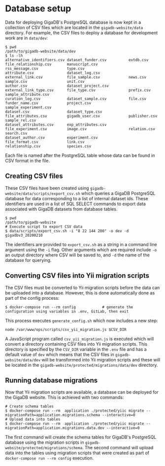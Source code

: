 # Database setup

Data for deploying GigaDB's PostgreSQL database is now kept in a collection of
CSV files which are located in the `gigadb-website/data` directory. For example,
the CSV files to deploy a database for development work are in `data/dev`:
```
$ pwd
/path/to/gigadb-website/data/dev
$ ls -lh
alternative_identifiers.csv dataset_funder.csv          extdb.csv                   file_relationship.csv       manuscript.csv              rss_message.csv             type.csv
attribute.csv               dataset_log.csv             external_link.csv           file_sample.csv             news.csv                    sample.csv                  unit.csv
author.csv                  dataset_project.csv         external_link_type.csv      file_type.csv               prefix.csv                  sample_attribute.csv
curation_log.csv            dataset_sample.csv          file.csv                    funder_name.csv             project.csv                 sample_experiment.csv
dataset.csv                 dataset_type.csv            file_attributes.csv         gigadb_user.csv             publisher.csv               sample_rel.csv
dataset_attributes.csv      exp_attributes.csv          file_experiment.csv         image.csv                   relation.csv                search.csv
dataset_author.csv          experiment.csv              file_format.csv             link.csv                    relationship.csv            species.csv
```

Each file is named after the PostgreSQL table whose data can be found in CSV
format in the file.

## Creating CSV files

These CSV files have been created using 
`gigadb-website/data/scripts/export_csv.sh` which queries a GigaDB PostgreSQL 
database for data corresponding to a list of internal dataset ids. These 
identifiers are used in a list of SQL SELECT commands to export data associated 
with GigaDB datasets from database tables.
```
$ pwd
/path/to/gigadb-website
# Execute script to export CSV data
$ data/scripts/export_csv.sh -i "8 22 144 200" -o dev -d gigadbv3_20200210
```
 The identifiers are provided to `export_csv.sh` as a string in a command line
 argument using the `-i` flag. Other arguments which are required include `-o` 
 an output directory where CSV will be saved to, and `-d` the name of the
 database for querying. 

## Converting CSV files into Yii migration scripts

The CSV files must be converted to Yii migration scripts before the data can be
uploaded into a database. However, this is done automatically done as part of 
the config process:
```
$ docker-compose run --rm config            # generate the configuration using variables in .env, GitLab, then exit
```

This process executes `generate_config.sh` which now includes a new step:
```
node /var/www/ops/scripts/csv_yii_migration.js $CSV_DIR
```

A JavaScript program called `csv_yii_migration.js` is executed which will 
convert a directory containing CSV files into Yii migration scripts. This 
directory is specified by the `CSV_DIR` variable in the `.env` file and has a 
default value of `dev` which means that the CSV files in 
`gigadb-website/data/dev` will be transformed into Yii migration scripts and 
these will be located in the `gigadb-website/protected/migrations/data/dev`
directory.

## Running database migrations

Now that Yii migration scripts are available, a database can be deployed for the
GigaDB website. This is achieved with two commands:
```
# Create schema tables
$ docker-compose run --rm  application ./protected/yiic migrate --migrationPath=application.migrations.schema --interactive=0
# Upload data into tables
$ docker-compose run --rm  application ./protected/yiic migrate --migrationPath=application.migrations.data.dev --interactive=0
```

The first command will create the schema tables for GigaDB's PostgreSQL 
database using the migration scripts in `gigadb-website/protected/migrations/schema`.
The second command will upload data into the tables using migration scripts that
were created as part of `docker-compose run --rm config` execution.





